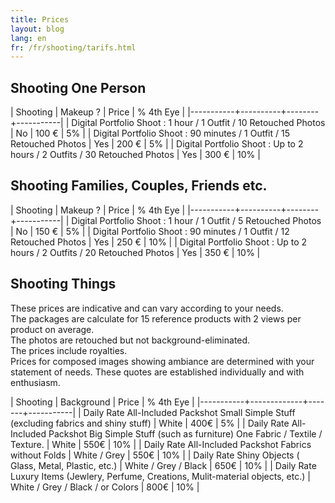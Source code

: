 ```yaml
---
title: Prices
layout: blog
lang: en
fr: /fr/shooting/tarifs.html
---
```


## Shooting One Person

| Shooting  | Makeup ? | Price  | % 4th Eye |
|-----------+----------+--------+-----------|
| Digital Portfolio Shoot : 1 hour / 1 Outfit / 10 Retouched Photos | No  | 100 € | 5% |
| Digital Portfolio Shoot : 90 minutes / 1 Outfit / 15 Retouched Photos | Yes | 200 € | 5% |
| Digital Portfolio Shoot : Up to 2 hours / 2 Outfits / 30 Retouched Photos | Yes | 300 € | 10% |


## Shooting Families, Couples, Friends etc. 


| Shooting  | Makeup ? | Price  | % 4th Eye |
|-----------+----------+--------+-----------|
| Digital Portfolio Shoot :  1 hour / 1 Outfit / 5 Retouched Photos | No  | 150 € | 5% |
| Digital Portfolio Shoot : 90 minutes / 1 Outfit / 12 Retouched Photos | Yes | 250 € | 10% |
| Digital Portfolio Shoot : Up to 2 hours / 2 Outfits / 20 Retouched Photos | Yes | 350 € | 10% |


## Shooting Things

These prices are indicative and can vary according to your needs.  
The packages are calculate for 15 reference products with 2 views per product on average.  
The photos are retouched but not background-eliminated.  
The prices include royalties.  
Prices for composed images showing ambiance are determined with your statement of needs. These quotes are established individually and with enthusiasm.

| Shooting  | Background  | Price | % 4th Eye |
|-----------+-------------+-------+-----------|
| Daily Rate All-Included Packshot Small Simple Stuff (excluding fabrics and shiny stuff)  | White  | 400€ | 5% |
| Daily Rate All-Included Packshot Big Simple Stuff (such as furniture) One Fabric / Textile / Texture. | White | 550€ | 10% |
| Daily Rate All-Included Packshot Fabrics without Folds | White / Grey  | 550€ | 10% |
| Daily Rate Shiny Objects ( Glass, Metal, Plastic, etc.) | White / Grey / Black  | 650€ | 10% |
| Daily Rate Luxury Items (Jewlery, Perfume, Creations, Mulit-material objects, etc.) | White / Grey / Black / or Colors  | 800€ | 10% |
